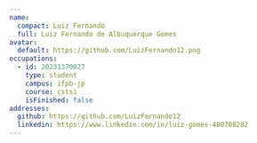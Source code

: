 ```yaml
---
name:
  compact: Luiz Fernando
  full: Luiz Fernando de Albuquerque Gomes
avatar:
  default: https://github.com/LuizFernando12.png
occupations:
  - id: 20231370027
    type: student
    campus: ifpb-jp
    course: cstsi
    isFinished: false
addresses:
  github: https://github.com/LuizFernando12
  linkedin: https://www.linkedin.com/in/luiz-gomes-480708282
---
```


